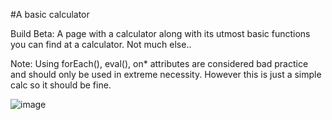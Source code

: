 #A basic calculator
  
Build Beta: A page with a calculator along with its utmost basic functions you can find at a calculator. Not much else..

Note: Using forEach(), eval(), on* attributes are considered bad practice and should only be used in extreme necessity. However this is just a simple calc so it should be fine.

![image](https://user-images.githubusercontent.com/130273473/230778917-d84d0554-b81b-480b-af38-69465398472b.png)
